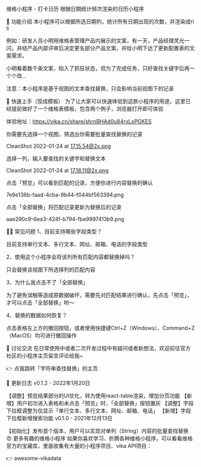 维格小程序 - 打卡日历
根据日期统计频次渲染的日历小程序

🎨 功能介绍
本小程序可以根据所选日期列，统计所有日期出现的次数，并渲染成ri li

例如：研发人员小明用维格表管理产品内展示的文案，有一天，产品经理灵光一闪，并经产品内部评审后决定更名部分产品文案，并给小明下达了更新配置表的文案需求。

小明看着数千条文案，陷入了抓狂状态，但为了完成任务，只好查找关键字后再一个个改...

注意：本小程序是基于视图的文本查找替换，只会影响当前视图下的记录

🚀 快速上手（现成模板）
为了让大家可以快速体验到这款小程序的用途，这里已经提前做好了一个维格表模板，包含两个例子，浏览器打开即可体验

体验地址：https://vika.cn/share/shrnBHAd0u84rxLxPGKES

你需要先选择一个视图，筛选出你需要批量查找替换的记录

CleanShot 2022-01-24 at 17.15.54@2x.png

选择一列，输入要查找的关键字和替换文本

CleanShot 2022-01-24 at 17.18.11@2x.png

点击「预览」可以看到匹配的记录，方便你进行内容替换的确认

7e9e136b-faad-4cba-9b44-f044bf563394.png

点击「全部替换」将匹配记录更新为替换后的记录

aae290c9-6ea3-424f-b794-fbe9997413b9.png

🙋‍♂️ 常见问题
1、目前支持哪些字段类型？

目前支持单行文本、多行文本、网址、邮箱、电话的字段类型

2、使用这个小程序会将该列所有匹配内容都替换掉吗？

只会替换该视图下所选择列的匹配内容

3、为什么我点击不了「全部替换」

为了避免误触等造成原数据破坏，需要先对匹配结果进行确认，先点击「预览」，才可以点击「全部替换」哟～

4、替换的数据如何恢复？

点击表格左上方的撤回按钮，或者使用快捷键Ctrl+Z（Windows）、Command+Z（MacOS）均可进行撤回操作

🥂 讨论交流
在日常使用中或者二次开发过程中有疑问或者新想法，欢迎前往官方社区的小程序主页留言评论给我~

👉 点我跳转「字符串查找替换」的主页

🎯 更新日志
v0.1.2 - 2022年1月20日

【调整】预览结果部分的UI优化，转为使用react-table渲染，增加分页功能
【新增】用户初次进入表格和未点击「预览」时，「全部替换」按钮置灰
【调整】字段下拉框调整为仅显示「单行文本、多行文本、网址、邮箱、电话」
【新增】字段下拉框新增搜索功能
v0.1.0 - 2021年12月13日

【初始化】发布首个版本，用户可以实现对单列（String）内容的批量查找替换
😍 更多有趣的维格小程序
如果你喜欢学习、折腾各种维格小程序，可以看看维格官方的宝藏库，里面收集有大量的小程序项目、vika API项目：

👉 awesome-vikadata